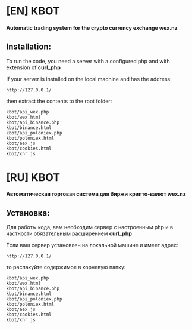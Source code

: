 # [EN] KBOT
#### Automatic trading system for the crypto currency exchange wex.nz

## Installation:

To run the code, you need a server with a configured php and with extension of **curl_php**

If your server is installed on the local machine and has the address:
```
http://127.0.0.1/
```
then extract the contents to the root folder:
```
kbot/api_wex.php
kbot/wex.html
kbot/api_binance.php
kbot/binance.html
kbot/api_poloniex.php
kbot/poloniex.html
kbot/aex.js 
kbot/cookies.html 
kbot/xhr.js
```
# [RU] KBOT
#### Автоматическая торговая система для биржи крипто-валют wex.nz

## Установка:

Для работы кода, вам необходим сервер с настроенным php и в частности обязательным расширением **curl_php**

Если ваш сервер установлен на локальной машине и имеет адрес:
```
http://127.0.0.1/
```
то распакуйте содержимое в корневую папку:
```
kbot/api_wex.php
kbot/wex.html
kbot/api_binance.php
kbot/binance.html
kbot/api_poloniex.php
kbot/poloniex.html
kbot/aex.js 
kbot/cookies.html 
kbot/xhr.js
```
